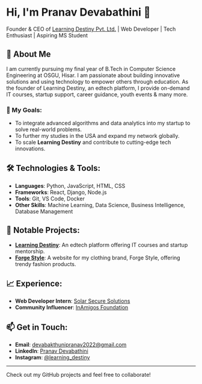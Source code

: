 # Hi, I'm Pranav Devabathini 👋

Founder & CEO of [Learning Destiny Pvt. Ltd.](https://learningdestiny.in) | Web Developer | Tech Enthusiast | Aspiring MS Student

## 🚀 About Me
I am currently pursuing my final year of B.Tech in Computer Science Engineering at OSGU, Hisar. I am passionate about building innovative solutions and using technology to empower others through education. As the founder of Learning Destiny, an edtech platform, I provide on-demand IT courses, startup support, career guidance, youth events & many more.

### 🎯 My Goals:
- To integrate advanced algorithms and data analytics into my startup to solve real-world problems.
- To further my studies in the USA and expand my network globally.
- To scale **Learning Destiny** and contribute to cutting-edge tech innovations.

## 🛠️ Technologies & Tools:
- **Languages**: Python, JavaScript, HTML, CSS
- **Frameworks**: React, Django, Node.js
- **Tools**: Git, VS Code, Docker
- **Other Skills**: Machine Learning, Data Science, Business Intelligence, Database Management

## 🌟 Notable Projects:
- **[Learning Destiny](https://github.com/your-repo-link)**: An edtech platform offering IT courses and startup mentorship.
- **[Forge Style](https://github.com/your-repo-link)**: A website for my clothing brand, Forge Style, offering trendy fashion products.
  
## 📈 Experience:
- **Web Developer Intern**: [Solar Secure Solutions](https://www.letsintern.com)
- **Community Influencer**: [InAmigos Foundation](https://www.inamigos.org)

## 📫 Get in Touch:
- **Email**: devabakthunipranav2022@gmail.com
- **LinkedIn**: [Pranav Devabathini](https://www.linkedin.com/in/pranavdevabathini)
- **Instagram**: [@learning_destiny](https://www.instagram.com/learning_destiny)

---

Check out my GitHub projects and feel free to collaborate!
